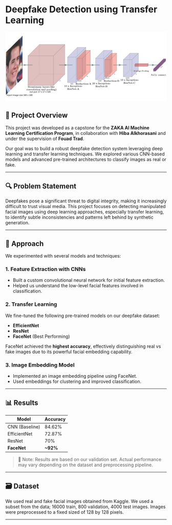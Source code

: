# Deepfake Detection using Transfer Learning

![Banner](Picture1.png)

## 📌 Project Overview

This project was developed as a capstone for the **ZAKA AI Machine Learning Certification Program**, in collaboration with **Hiba Alkhorasani** and under the supervision of **Fouad Trad**.

Our goal was to build a robust deepfake detection system leveraging deep learning and transfer learning techniques. We explored various CNN-based models and advanced pre-trained architectures to classify images as real or fake.

---

## 🔍 Problem Statement

Deepfakes pose a significant threat to digital integrity, making it increasingly difficult to trust visual media. This project focuses on detecting manipulated facial images using deep learning approaches, especially transfer learning, to identify subtle inconsistencies and patterns left behind by synthetic generation.

---

## 🧠 Approach

We experimented with several models and techniques:

### 1. **Feature Extraction with CNNs**
- Built a custom convolutional neural network for initial feature extraction.
- Helped us understand the low-level facial features involved in classification.

### 2. **Transfer Learning**
We fine-tuned the following pre-trained models on our deepfake dataset:

- **EfficientNet**
- **ResNet**
- **FaceNet** (Best Performing)

FaceNet achieved the **highest accuracy**, effectively distinguishing real vs fake images due to its powerful facial embedding capability.

### 3. **Image Embedding Model**
- Implemented an image embedding pipeline using FaceNet.
- Used embeddings for clustering and improved classification.

---

## 📊 Results

| Model       | Accuracy |
|-------------|----------|
| CNN (Baseline) | 84.62%    |
| EfficientNet | 72.87%    |
| ResNet       | 70%    |
| **FaceNet**     | **~92%** |


> 📌 Note: Results are based on our validation set. Actual performance may vary depending on the dataset and preprocessing pipeline.

---

## 🗃️ Dataset

We used real and fake facial images obtained from Kaggle. We used a subset from the data; 16000 train, 800 validation, 4000 test images. Images were preprocessed to a fixed sized of 128 by 128 pixels.

---



